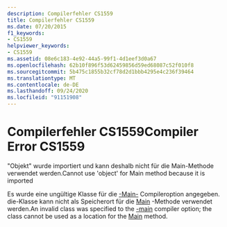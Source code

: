 ```yaml
---
description: Compilerfehler CS1559
title: Compilerfehler CS1559
ms.date: 07/20/2015
f1_keywords:
- CS1559
helpviewer_keywords:
- CS1559
ms.assetid: 08e6c183-4e92-44a5-99f1-4d1eef3d0a67
ms.openlocfilehash: 62b10f896f53d62459856d59ed68087c52f010f8
ms.sourcegitcommit: 5b475c1855b32cf78d2d1bbb4295e4c236f39464
ms.translationtype: MT
ms.contentlocale: de-DE
ms.lasthandoff: 09/24/2020
ms.locfileid: "91151908"
---
```

# <a name="compiler-error-cs1559"></a><span data-ttu-id="60935-103">Compilerfehler CS1559</span><span class="sxs-lookup"><span data-stu-id="60935-103">Compiler Error CS1559</span></span>

<span data-ttu-id="60935-104">"Objekt" wurde importiert und kann deshalb nicht für die Main-Methode verwendet werden.</span><span class="sxs-lookup"><span data-stu-id="60935-104">Cannot use 'object' for Main method because it is imported</span></span>  
  
 <span data-ttu-id="60935-105">Es wurde eine ungültige Klasse für die [-Main-](../language-reference/compiler-options/main-compiler-option.md) Compileroption angegeben. die-Klasse kann nicht als Speicherort für die [Main](../programming-guide/main-and-command-args/index.md) -Methode verwendet werden.</span><span class="sxs-lookup"><span data-stu-id="60935-105">An invalid class was specified to the [-main](../language-reference/compiler-options/main-compiler-option.md) compiler option; the class cannot be used as a location for the [Main](../programming-guide/main-and-command-args/index.md) method.</span></span>
